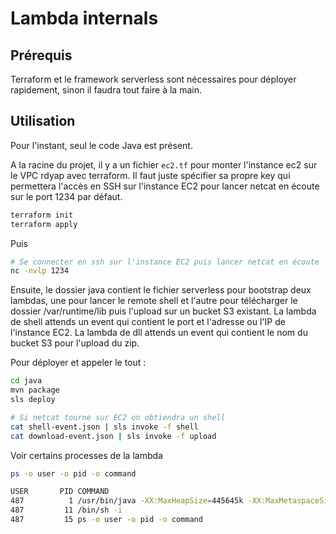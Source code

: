 # Lambda internals

## Prérequis

Terraform et le framework serverless sont nécessaires pour déployer rapidement, sinon il faudra tout faire à la main.

## Utilisation

Pour l'instant, seul le code Java est présent.

A la racine du projet, il y a un fichier `ec2.tf` pour monter l'instance ec2 sur le VPC rdyap avec terraform.
Il faut juste spécifier sa propre key qui permettera l'accès en SSH sur l'instance EC2 pour lancer netcat en écoute sur le port 1234 par défaut.

```bash
terraform init
terraform apply
```
 
Puis 
 
```bash
# Se connecter en ssh sur l'instance EC2 puis lancer netcat en écoute
nc -nvlp 1234
```

Ensuite, le dossier java contient le fichier serverless pour bootstrap deux lambdas, une pour lancer le remote shell et l'autre pour télécharger le dossier /var/runtime/lib puis l'upload sur un bucket S3 existant.
La lambda de shell attends un event qui contient le port et l'adresse ou l'IP de l'instance EC2.
La lambda de dll attends un event qui contient le nom du bucket S3 pour l'upload du zip.

Pour déployer et appeler le tout :

```bash
cd java
mvn package
sls deploy

# Si netcat tourne sur EC2 on obtiendra un shell
cat shell-event.json | sls invoke -f shell
cat download-event.json | sls invoke -f upload
```

Voir certains processes de la lambda

```bash
ps -o user -o pid -o command

USER       PID COMMAND
487          1 /usr/bin/java -XX:MaxHeapSize=445645k -XX:MaxMetaspaceSize=52429k -XX:ReservedCodeCacheSize=26214k -Xshare:on -XX:-TieredCompilation -XX:+UseSerialGC -Djava.net.preferIPv4Stack=true -jar /var/runtime/lib/LambdaJavaRTEntry-1.0.jar
487         11 /bin/sh -i
487         15 ps -o user -o pid -o command
```
